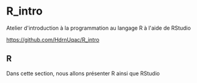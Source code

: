 # R_intro
Atelier d'introduction à la programmation au langage R à l'aide de RStudio

https://github.com/HdrnUqac/R_intro

## R
Dans cette section, nous allons présenter R ainsi que RStudio

